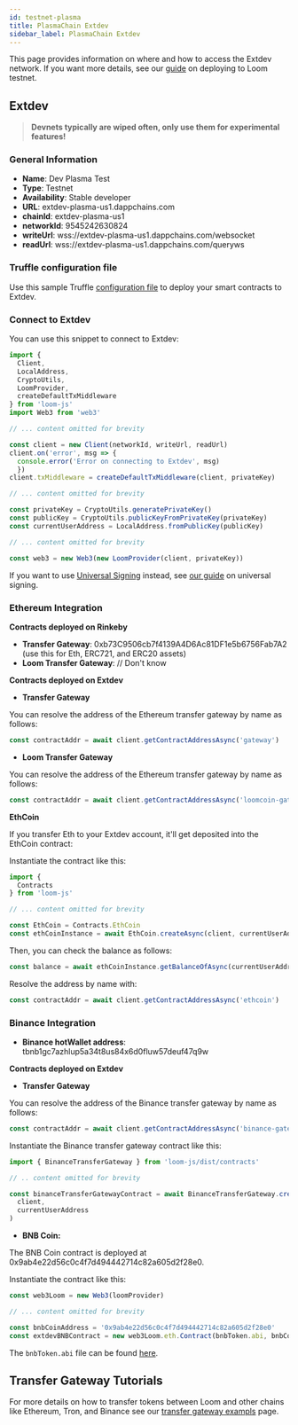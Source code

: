 ```yaml
---
id: testnet-plasma
title: PlasmaChain Extdev
sidebar_label: PlasmaChain Extdev
---
```


This page provides information on where and how to access the Extdev network.
If you want more details, see our [guide](deploy-loom-testnet.html) on deploying to Loom testnet.

## Extdev

> **Devnets typically are wiped often, only use them for experimental features!**

### General Information

- **Name**: Dev Plasma Test
- **Type**: Testnet
- **Availability**: Stable developer
- **URL**: extdev-plasma-us1.dappchains.com
- **chainId**: extdev-plasma-us1
- **networkId**: 9545242630824
- **writeUrl**: wss://extdev-plasma-us1.dappchains.com/websocket
- **readUrl**: wss://extdev-plasma-us1.dappchains.com/queryws

### Truffle configuration file

Use this sample Truffle [configuration file](https://github.com/loomnetwork/truffle-dappchain-example/blob/master/truffle-config.js) to deploy your smart contracts to Extdev.

### Connect to Extdev

You can use this snippet to connect to Extdev:

```js
import {
  Client,
  LocalAddress,
  CryptoUtils,
  LoomProvider,
  createDefaultTxMiddleware
} from 'loom-js'
import Web3 from 'web3'

// ... content omitted for brevity

const client = new Client(networkId, writeUrl, readUrl)
client.on('error', msg => {
  console.error('Error on connecting to Extdev', msg)
  })
client.txMiddleware = createDefaultTxMiddleware(client, privateKey)

// ... content omitted for brevity

const privateKey = CryptoUtils.generatePrivateKey()
const publicKey = CryptoUtils.publicKeyFromPrivateKey(privateKey)
const currentUserAddress = LocalAddress.fromPublicKey(publicKey)

// ... content omitted for brevity

const web3 = new Web3(new LoomProvider(client, privateKey))
```

If you want to use [Universal Signing](https://medium.com/loom-network/universal-transaction-signing-seamless-layer-2-dapp-scaling-for-ethereum-b63a733fc65c) instead, see [our guide](how-to-get-started.html#to-get-started-with-universal-transaction-signing) on universal signing.

### Ethereum Integration

**Contracts deployed on Rinkeby**

- **Transfer Gateway**: 0xb73C9506cb7f4139A4D6Ac81DF1e5b6756Fab7A2 (use this for Eth, ERC721, and ERC20 assets)
- **Loom Transfer Gateway**: // Don't know

**Contracts deployed on Extdev**

- **Transfer Gateway**

You can resolve the address of the Ethereum transfer gateway by name as follows:

```js
const contractAddr = await client.getContractAddressAsync('gateway')
```

- **Loom Transfer Gateway**

You can resolve the address of the Ethereum transfer gateway by name as follows:

```js
const contractAddr = await client.getContractAddressAsync('loomcoin-gateway')
```

**EthCoin**

If you transfer Eth to your Extdev account, it'll get deposited into the EthCoin contract:

Instantiate the contract like this:

```js
import {
  Contracts
} from 'loom-js'

// ... content omitted for brevity

const EthCoin = Contracts.EthCoin
const ethCoinInstance = await EthCoin.createAsync(client, currentUserAddress)
```

Then, you can check the balance as follows:

```js
const balance = await ethCoinInstance.getBalanceOfAsync(currentUserAddress.toString())
```

Resolve the address by name with:

```js
const contractAddr = await client.getContractAddressAsync('ethcoin')
```

### Binance Integration

- **Binance hotWallet address**: tbnb1gc7azhlup5a34t8us84x6d0fluw57deuf47q9w

**Contracts deployed on Extdev**

- **Transfer Gateway**

You can resolve the address of the Binance transfer gateway by name as follows:

```js
const contractAddr = await client.getContractAddressAsync('binance-gateway')
```

Instantiate the Binance transfer gateway contract like this:

```js
import { BinanceTransferGateway } from 'loom-js/dist/contracts'

// .. content omitted for brevity

const binanceTransferGatewayContract = await BinanceTransferGateway.createAsync(
  client,
  currentUserAddress
)
```

- **BNB Coin:**

The BNB Coin contract is deployed at 0x9ab4e22d56c0c4f7d494442714c82a605d2f28e0.

Instantiate the contract like this:

```js
const web3Loom = new Web3(loomProvider)

// ... content omitted for brevity

const bnbCoinAddress = '0x9ab4e22d56c0c4f7d494442714c82a605d2f28e0'
const extdevBNBContract = new web3Loom.eth.Contract(bnbToken.abi, bnbCoinAddress)
```

The `bnbToken.abi` file can be found [here](https://github.com/loomnetwork/loom-examples/blob/master/truffle/build/contracts/BNBToken.json).

## Transfer Gateway Tutorials

For more details on how to transfer tokens between Loom and other chains like Ethereum, Tron, and Binance see our [transfer gateway exampls](transfer-gateway-example.html) page.
